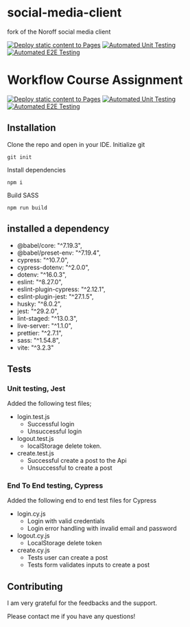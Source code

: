 # social-media-client

fork of the Noroff social media client

[![Deploy static content to Pages](https://github.com/Allawi465/social-media-client/actions/workflows/pages.yml/badge.svg)](https://github.com/Allawi465/social-media-client/actions/workflows/pages.yml) [![Automated Unit Testing](https://github.com/Allawi465/social-media-client/actions/workflows/unit-test.yml/badge.svg)](https://github.com/Allawi465/social-media-client/actions/workflows/unit-test.yml) [![Automated E2E Testing](https://github.com/Allawi465/social-media-client/actions/workflows/e2e_testing.yml/badge.svg)](https://github.com/Allawi465/social-media-client/actions/workflows/e2e_testing.yml)

# Workflow Course Assignment

[![Deploy static content to Pages](https://github.com/Allawi465/social-media-client/actions/workflows/pages.yml/badge.svg)](https://github.com/Allawi465/social-media-client/actions/workflows/pages.yml) [![Automated Unit Testing](https://github.com/Allawi465/social-media-client/actions/workflows/unit-test.yml/badge.svg)](https://github.com/Allawi465/social-media-client/actions/workflows/unit-test.yml) [![Automated E2E Testing](https://github.com/Allawi465/social-media-client/actions/workflows/e2e_testing.yml/badge.svg)](https://github.com/Allawi465/social-media-client/actions/workflows/e2e_testing.yml)

## Installation

Clone the repo and open in your IDE.
Initialize git
```
git init
```
Install dependencies
```
npm i
```
Build SASS
```
npm run build
```

## installed a dependency
  - @babel/core: "^7.19.3",
  - @babel/preset-env: "^7.19.4",
  - cypress: "^10.7.0",
  - cypress-dotenv: "^2.0.0",
  - dotenv: "^16.0.3",
  - eslint: "^8.27.0",
  - eslint-plugin-cypress: "^2.12.1",
  - eslint-plugin-jest: "^27.1.5",
  - husky: "^8.0.2",
  - jest: "^29.2.0",
  - lint-staged: "^13.0.3",
  - live-server: "^1.1.0",
  - prettier: "^2.7.1",
  - sass: "^1.54.8",
  - vite: "^3.2.3"

## Tests

### Unit testing, Jest

Added the following test files;

- login.test.js
  - Successful login
  - Unsuccessful login
- logout.test.js
  - localStorage delete token.
- create.test.js
  - Successful create a post to the Api
  - Unsuccessful to create a post

### End To End testing, Cypress

Added the following end to end test files for Cypress

- login.cy.js
  - Login with valid credentials
  - Login error handling with invalid email and password
- logout.cy.js
  - LocalStorage delete token
- create.cy.js
  - Tests user can create a post
  - Tests form validates inputs to create a post

## Contributing

I am very grateful for the feedbacks and the support. 

Please contact me if you have any questions!
